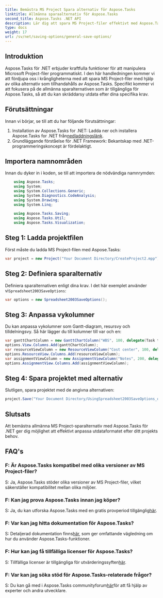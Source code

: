 ```yaml
---
title: Bemästra MS Project Spara alternativ för Aspose.Tasks
linktitle: Allmänna sparaalternativ för Aspose.Tasks
second_title: Aspose.Tasks .NET API
description: Lär dig att spara MS Project-filer effektivt med Aspose.Tasks för .NET. Anpassa utskriftsalternativ utan ansträngning för dina projekt.
type: docs
weight: 17
url: /sv/net/saving-options/general-save-options/
---
```

## Introduktion
Aspose.Tasks för .NET erbjuder kraftfulla funktioner för att manipulera Microsoft Project-filer programmatiskt. I den här handledningen kommer vi att fördjupa oss i krångligheterna med att spara MS Project-filer med hjälp av olika alternativ som tillhandahålls av Aspose.Tasks. Specifikt kommer vi att fokusera på de allmänna sparalternativen som är tillgängliga för Aspose.Tasks, så att du kan skräddarsy utdata efter dina specifika krav.
## Förutsättningar
Innan vi börjar, se till att du har följande förutsättningar:
1.  Installation av Aspose.Tasks for .NET: Ladda ner och installera Aspose.Tasks for .NET från[nedladdningslänk](https://releases.aspose.com/tasks/net/).
2. Grundläggande förståelse för .NET Framework: Bekantskap med .NET-programmeringskoncept är fördelaktigt.

## Importera namnområden
Innan du dyker in i koden, se till att importera de nödvändiga namnrymden:
```csharp
    using Aspose.Tasks;
    using System;
    using System.Collections.Generic;
    using System.Diagnostics.CodeAnalysis;
    using System.Drawing;
    using System.Linq;
    
    using Aspose.Tasks.Saving;
    using Aspose.Tasks.Util;
    using Aspose.Tasks.Visualization;
```

## Steg 1: Ladda projektfilen
Först måste du ladda MS Project-filen med Aspose.Tasks:
```csharp
var project = new Project("Your Document Directory/CreateProject2.mpp");
```
## Steg 2: Definiera sparalternativ
 Definiera sparalternativen enligt dina krav. I det här exemplet använder vi`Spreadsheet2003SaveOptions`:
```csharp
var options = new Spreadsheet2003SaveOptions();
```
## Steg 3: Anpassa vykolumner
Du kan anpassa vykolumner som Gantt-diagram, resursvy och tilldelningsvy. Så här lägger du till kolumner till var och en:
```csharp
var ganttChartColumn = new GanttChartColumn("WBS", 100, delegate(Task task) { return task.Get(Tsk.WBS); });
options.View.Columns.Add(ganttChartColumn);
var resourceViewColumn = new ResourceViewColumn("Cost center", 100, delegate(Resource resource) { return resource.Get(Rsc.CostCenter); });
options.ResourceView.Columns.Add(resourceViewColumn);
var assignmentViewColumn = new AssignmentViewColumn("Notes", 200, delegate(ResourceAssignment assignment) { return assignment.Get(Asn.NotesText); });
options.AssignmentView.Columns.Add(assignmentViewColumn);
```
## Steg 4: Spara projektet med alternativ
Slutligen, spara projektet med de angivna alternativen:
```csharp
project.Save("Your Document Directory/UsingSpreadsheet2003SaveOptions_out.xml", options);
```

## Slutsats
Att bemästra allmänna MS Project-sparalternativ med Aspose.Tasks för .NET ger dig möjlighet att effektivt anpassa utdataformatet efter ditt projekts behov.
## FAQ's
### F: Är Aspose.Tasks kompatibel med olika versioner av MS Project-filer?
S: Ja, Aspose.Tasks stöder olika versioner av MS Project-filer, vilket säkerställer kompatibilitet mellan olika miljöer.
### F: Kan jag prova Aspose.Tasks innan jag köper?
 S: Ja, du kan utforska Aspose.Tasks med en gratis provperiod tillgänglig[här](https://releases.aspose.com/).
### F: Var kan jag hitta dokumentation för Aspose.Tasks?
 S: Detaljerad dokumentation finns[här](https://reference.aspose.com/tasks/net/), som ger omfattande vägledning om hur du använder Aspose.Tasks-funktioner.
### F: Hur kan jag få tillfälliga licenser för Aspose.Tasks?
 S: Tillfälliga licenser är tillgängliga för utvärderingssyften[här](https://purchase.aspose.com/temporary-license/).
### F: Var kan jag söka stöd för Aspose.Tasks-relaterade frågor?
 S: Du kan gå med i Aspose.Tasks communityforum[här](https://forum.aspose.com/c/tasks/15)för att få hjälp av experter och andra utvecklare.